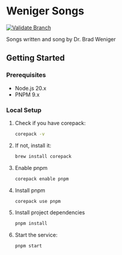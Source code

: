 # Weniger Songs

[![Validate Branch](https://github.com/CandeeGenerations/weniger-songs-ui/actions/workflows/validate-branch.yaml/badge.svg)](https://github.com/CandeeGenerations/weniger-songs-ui/actions/workflows/validate-branch.yaml)

Songs written and song by Dr. Brad Weniger

## Getting Started

### Prerequisites

- Node.js 20.x
- PNPM 9.x

### Local Setup

1. Check if you have corepack:
   ```sh
   corepack -v
   ```
1. If not, install it:
   ```sh
   brew install corepack
   ```
1. Enable pnpm
   ```sh
   corepack enable pnpm
   ```
1. Install pnpm
   ```sh
   corepack use pnpm
   ```
1. Install project dependencies
   ```sh
   pnpm install
   ```
1. Start the service:
   ```sh
   pnpm start
   ```
